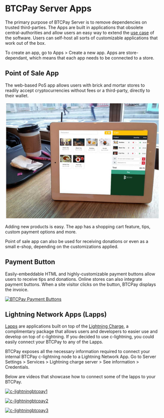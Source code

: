 # BTCPay Server Apps
The primary purpose of BTCPay Server is to remove dependencies on trusted third-parties. The Apps are built in applications that obsolete central-authorities and allow users an easy way to extend the [use case](UseCase.md) of the software. Users can self-host all sorts of customizable applications that work out of the box. 

To create an app, go to Apps > Create a new app. Apps are store-dependant, which means that each app needs to be connected to a store.

## Point of Sale App
The web-based PoS app allows users with brick and mortar stores to readily accept cryptocurrencies without fees or a third-party, directly to their wallet. 

![Invoice exporting in BTCPay](img/BTCPayPointOfSale1.jpg)

Adding new products is easy. The app has a shopping cart feature, tips, custom payment options and more.

Point of sale app can also be used for receiving donations or even as a small e-shop, depending on the customizations applied.

## Payment Button
Easily-embeddable HTML and highly-customizable payment buttons allow users to receive tips and donations. Online stores can also integrate payment buttons. When a site visitor clicks on the button, BTCPay displays the invoice.

[![BTCPay Payment Buttons](https://img.youtube.com/vi/MIWGvl6_WzI/mqdefault.jpg)](https://www.youtube.com/watch?v=MIWGvl6_WzI "BTCPay Payment Button")

## Lightning Network Apps (Lapps)
[Lapps](https://blockstream.com/2018/03/29/blockstreams-week-of-lapps-ends/) are applications built on top of the [Lightning Charge](https://blockstream.com/2018/01/16/lightning-charge/), a complimentary package that allows users and developers to easier use and develop on top of c-lightning. If you decided to use c-lightning, you could easily connect your BTCPay to any of the Lapps.

BTCPay exposes all the necessary information required to connect your internal BTCPay c-lightning node to a Lightning Network App.  Go to Server Settings > Services > Lightning charge server > See information > Credentials.

Below are videos that showcase how to connect some of the lapps to your BTCPay.

[![c-lightningbtcpay1](https://img.youtube.com/vi/6EHNq1anD1k/mqdefault.jpg)](https://www.youtube.com/watch?v=6EHNq1anD1k "BTCPay - c-lightning and lapps intro")

[![c-lightningbtcpay2](https://img.youtube.com/vi/ZbM3jcxau0o/mqdefault.jpg)](https://www.youtube.com/watch?v=ZbM3jcxau0o "BTCPay - c-lightning and lapps publisher")

[![c-lightningbtcpay3](https://img.youtube.com/vi/EYrsU3LGpbI/mqdefault.jpg)](https://www.youtube.com/watch?v=EYrsU3LGpbI "BTCPay - c-lightning and lapps woo lightning")
